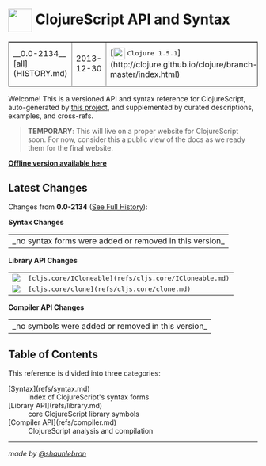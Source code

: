 # <img valign="middle" width="48px" src="http://i.imgur.com/Hi20huC.png"> ClojureScript API and Syntax

 <table border="1">
<tr>
<td>__0.0-2134__ [all](HISTORY.md)</td>
<td>2013-12-30</td>
<td>[<img valign="middle" width="24px" src="http://i.imgur.com/1GjPKvB.png">
<kbd>Clojure 1.5.1</kbd>](http://clojure.github.io/clojure/branch-master/index.html)</td>
<td>[<img valign="middle" width="18px" src="http://i.imgur.com/yGyeE7k.png">
<kbd>Closure Lib 0.0-20130212-95c19e7f0f5f</kbd>](http://google.github.io/closure-library/api/)</td>
</tr>
</table>

Welcome! This is a versioned API and syntax reference for ClojureScript,
auto-generated by [this project](https://github.com/cljsinfo/cljs-api-docs),
and supplemented by curated descriptions, examples, and cross-refs.

> __TEMPORARY__: This will live on a proper website for ClojureScript soon.
> For now, consider this a public view of the docs as we ready them for the
> final website.

__[Offline version available here](https://github.com/cljsinfo/cljs-api-docs#offline-docset-for-dash)__

## Latest Changes

Changes from __0.0-2134__ ([See Full History](HISTORY.md)):

__Syntax Changes__

 <table>
<tr><td>_no syntax forms were added or removed in this version_</td></tr>
</table>

__Library API Changes__

 <table>

<tr>
<td>
<img valign="middle" src="https://img.shields.io/badge/+-protocol-brightgreen.svg">
</td>
<td><samp>[cljs.core/ICloneable](refs/cljs.core/ICloneable.md)</samp></td>
</tr>
<tr>
<td>
<img valign="middle" src="https://img.shields.io/badge/+-function-brightgreen.svg">
</td>
<td><samp>[cljs.core/clone](refs/cljs.core/clone.md)</samp></td>
</tr>
</table>

__Compiler API Changes__

 <table>
<tr><td>_no symbols were added or removed in this version_</td></tr>
</table>



## Table of Contents

This reference is divided into three categories:

 <dl>
<dt>[Syntax](refs/syntax.md)</dt>
<dd>
index of ClojureScript's syntax forms
</dd>

<dt>[Library API](refs/library.md)</dt>
<dd>
core ClojureScript library symbols
</dd>

<dt>[Compiler API](refs/compiler.md)</dt>
<dd>
ClojureScript analysis and compilation
</dd>
</dl>

---

_made by [@shaunlebron](http://twitter.com/shaunlebron)_

